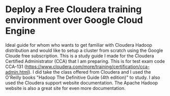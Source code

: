 # Deploy a Free Cloudera training environment over Google Cloud Engine
Ideal guide for whom who wants to get familiar with Cloudera Hadoop distribution and would like to setup a cluster from scratch using the Google Cloude free subscription. 
This is a study guide I made for the Cloudera Certified Administrator (CCA) that I am preparing. This is for test exam code CCA-131 (https://www.cloudera.com/more/training/certification/cca-admin.html). 
I did take the class offered from Cloudera and I used the O'Reilly books "Hadoop The Definitive Guide (4th edition)" to study. 
I also used the Cloudera support website documentation. The Apache Hadoop website is also a great site for even more documentation.
